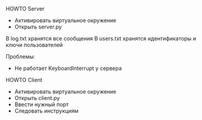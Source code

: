 HOWTO Server

- Активировать виртуальное окружение
- Открыть server.py

В log.txt хранятся все сообщения
В users.txt хранятся идентификаторы и ключи пользователей

Проблемы:
- Не работает KeyboardInterrupt у сервера

HOWTO Client

- Активировать виртуальное окружение
- Открыть client.py
- Ввести нужный порт
- Cледовать инструкциям

